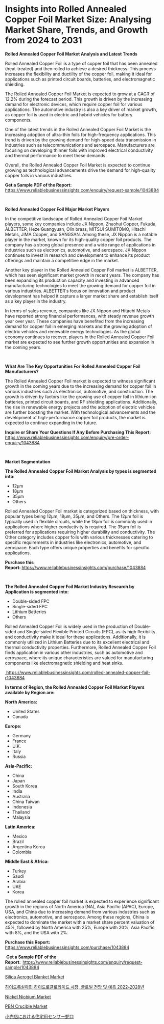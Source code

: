 <p><h1>Insights into Rolled Annealed Copper Foil Market Size: Analysing Market Share, Trends, and Growth from 2024 to 2031</h1></p><p><strong>Rolled Annealed Copper Foil Market Analysis and Latest Trends</strong></p>
<p><p>Rolled Annealed Copper Foil is a type of copper foil that has been annealed (heat-treated) and then rolled to achieve a desired thickness. This process increases the flexibility and ductility of the copper foil, making it ideal for applications such as printed circuit boards, batteries, and electromagnetic shielding.</p><p>The Rolled Annealed Copper Foil Market is expected to grow at a CAGR of 12.2% during the forecast period. This growth is driven by the increasing demand for electronic devices, which require copper foil for various applications. The automotive industry is also a key driver of market growth, as copper foil is used in electric and hybrid vehicles for battery components.</p><p>One of the latest trends in the Rolled Annealed Copper Foil Market is the increasing adoption of ultra-thin foils for high-frequency applications. This trend is driven by the growing demand for high-speed data transmission in industries such as telecommunications and aerospace. Manufacturers are focusing on developing thinner foils with improved electrical conductivity and thermal performance to meet these demands.</p><p>Overall, the Rolled Annealed Copper Foil Market is expected to continue growing as technological advancements drive the demand for high-quality copper foils in various industries.</p></p>
<p><strong>Get a Sample PDF of the Report:&nbsp;</strong> <a href="https://www.reliablebusinessinsights.com/enquiry/request-sample/1043884">https://www.reliablebusinessinsights.com/enquiry/request-sample/1043884</a></p>
<p>&nbsp;</p>
<p><strong>Rolled Annealed Copper Foil Major Market Players</strong></p>
<p><p>In the competitive landscape of Rolled Annealed Copper Foil Market players, some key companies include JX Nippon, Zhaohui Copper, Fukuda, ALBETTER, Heze Guangyuan, Olin brass, MITSUI SUMITOMO, Hitachi Metals, JIMA Copper, and SANGSAN. Among these, JX Nippon is a notable player in the market, known for its high-quality copper foil products. The company has a strong global presence and a wide range of applications in industries such as electronics, automotive, and aerospace. JX Nippon continues to invest in research and development to enhance its product offerings and maintain a competitive edge in the market.</p><p>Another key player in the Rolled Annealed Copper Foil market is ALBETTER, which has seen significant market growth in recent years. The company has been expanding its production capacity and investing in advanced manufacturing technologies to meet the growing demand for copper foil in various industries. ALBETTER's focus on innovation and product development has helped it capture a larger market share and establish itself as a key player in the industry.</p><p>In terms of sales revenue, companies like JX Nippon and Hitachi Metals have reported strong financial performances, with steady revenue growth year over year. These companies have benefited from the increasing demand for copper foil in emerging markets and the growing adoption of electric vehicles and renewable energy technologies. As the global economy continues to recover, players in the Rolled Annealed Copper Foil market are expected to see further growth opportunities and expansion in the coming years.</p></p>
<p>&nbsp;</p>
<p><strong>What Are The Key Opportunities For Rolled Annealed Copper Foil Manufacturers?</strong></p>
<p><p>The Rolled Annealed Copper Foil market is expected to witness significant growth in the coming years due to the increasing demand for copper foil in various industries such as electronics, automotive, and construction. The growth is driven by factors like the growing use of copper foil in lithium-ion batteries, printed circuit boards, and RF shielding applications. Additionally, the rise in renewable energy projects and the adoption of electric vehicles are further boosting the market. With technological advancements and the development of high-performance copper foil products, the market is expected to continue expanding in the future.</p></p>
<p><strong>Inquire or Share Your Questions If Any Before Purchasing This Report:</strong> <a href="https://www.reliablebusinessinsights.com/enquiry/pre-order-enquiry/1043884">https://www.reliablebusinessinsights.com/enquiry/pre-order-enquiry/1043884</a></p>
<p>&nbsp;</p>
<p><strong>Market Segmentation</strong></p>
<p><strong>The Rolled Annealed Copper Foil Market Analysis by types is segmented into:</strong></p>
<p><ul><li>12μm</li><li>18μm</li><li>35μm</li><li>Others</li></ul></p>
<p><p>Rolled Annealed Copper Foil market is categorized based on thickness, with popular types being 12μm, 18μm, 35μm, and Others. The 12μm foil is typically used in flexible circuits, while the 18μm foil is commonly used in applications where higher conductivity is required. The 35μm foil is preferred for applications requiring higher durability and conductivity. The Other category includes copper foils with various thicknesses catering to specific requirements in industries like electronics, automotive, and aerospace. Each type offers unique properties and benefits for specific applications.</p></p>
<p><strong>Purchase this Report:&nbsp;</strong><a href="https://www.reliablebusinessinsights.com/purchase/1043884">https://www.reliablebusinessinsights.com/purchase/1043884</a></p>
<p>&nbsp;</p>
<p><strong>The Rolled Annealed Copper Foil Market Industry Research by Application is segmented into:</strong></p>
<p><ul><li>Double-sided FPC</li><li>Single-sided FPC</li><li>Lithium Batteries</li><li>Others</li></ul></p>
<p><p>Rolled Annealed Copper Foil is widely used in the production of Double-sided and Single-sided Flexible Printed Circuits (FPC), as its high flexibility and conductivity make it ideal for these applications. Additionally, it is commonly utilized in Lithium Batteries due to its excellent electrical and thermal conductivity properties. Furthermore, Rolled Annealed Copper Foil finds application in various other industries, such as automotive and aerospace, where its unique characteristics are valued for manufacturing components like electromagnetic shielding and heat sinks.</p></p>
<p><a href="https://www.reliablebusinessinsights.com/rolled-annealed-copper-foil-r1043884">&nbsp;https://www.reliablebusinessinsights.com/rolled-annealed-copper-foil-r1043884</a></p>
<p><strong>In terms of Region, the Rolled Annealed Copper Foil Market Players available by Region are:</strong></p>
<p>
    <p> <strong> North America: </strong>
        <ul>
            <li>United States</li>
            <li>Canada</li>
        </ul>
        </p> 
    <p> <strong> Europe: </strong>
        <ul>
            <li>Germany</li>
            <li>France</li>
            <li>U.K.</li>
            <li>Italy</li>
            <li>Russia</li>
        </ul>
        </p> 
    <p> <strong> Asia-Pacific: </strong>
        <ul>
            <li>China</li>
            <li>Japan</li>
            <li>South Korea</li>
            <li>India</li>
            <li>Australia</li>
            <li>China Taiwan</li>
            <li>Indonesia</li>
            <li>Thailand</li>
            <li>Malaysia</li>
        </ul>
        </p> 
    <p> <strong> Latin America: </strong>
        <ul>
            <li>Mexico</li>
            <li>Brazil</li>
            <li>Argentina Korea</li>
            <li>Colombia</li>
        </ul>
        </p> 
    <p> <strong> Middle East & Africa: </strong>
        <ul>
            <li>Turkey</li>
            <li>Saudi</li>
            <li>Arabia</li>
            <li>UAE</li>
            <li>Korea</li>
        </ul>
    </p>
    </p>
<p><p>The rolled annealed copper foil market is expected to experience significant growth in the regions of North America (NA), Asia Pacific (APAC), Europe, USA, and China due to increasing demand from various industries such as electronics, automotive, and aerospace. Among these regions, China is expected to dominate the market with a market share percent valuation of 45%, followed by North America with 25%, Europe with 20%, Asia Pacific with 8%, and the USA with 2%.</p></p>
<p><strong>Purchase this Report: </strong><a href="https://www.reliablebusinessinsights.com/purchase/1043884">https://www.reliablebusinessinsights.com/purchase/1043884</a></p>
<p>&nbsp;<strong>Get a Sample PDF of the Report:&nbsp;&nbsp;</strong><a href="https://www.reliablebusinessinsights.com/enquiry/request-sample/1043884">https://www.reliablebusinessinsights.com/enquiry/request-sample/1043884</a></p>
<p><strong></strong></p>
<p><p><a href="https://github.com/ajiariaa/Market-Research-Report-List-1/blob/main/silica-aerogel-blanket-market.md">Silica Aerogel Blanket Market</a></p><p><a href="https://medium.com/@angelitahessel2022/%EC%88%98%EC%82%B0%ED%99%94%EC%95%84%EB%AF%BC-%EC%97%BC%ED%99%94%EB%AC%BC-%EC%8B%9C%EC%9E%A5-%EC%84%B8%EA%B3%84%EC%A0%81%EC%9D%B8-%EC%A0%84%EB%A7%9D-%EB%B0%8F-2022-2028%EB%85%84%EA%B9%8C%EC%A7%80%EC%9D%98-%EC%98%88%EC%B8%A1-%EC%8B%9C%EC%9E%A5-%EC%A0%84%EB%A7%9D-%EC%A0%84%EC%B2%B4-%EC%82%B0%EC%97%85-%EB%B6%84%EC%84%9D-2024%EB%85%84%EB%B6%80%ED%84%B0-2031%EB%85%84%EA%B9%8C%EC%A7%80-479c71d46f4d">하이드록실아민 하이드로클로라이드 시장, 글로벌 전망 및 예측 2022-2028년</a></p><p><a href="https://github.com/sarohimweaach77/Market-Research-Report-List-1/blob/main/nickel-niobium-market.md">Nickel Niobium Market</a></p><p><a href="https://www.linkedin.com/pulse/pbn-cruciblenbspmarket-focuses-market-share-size-projected-forecast-hedie">PBN Crucible Market</a></p><p><a href="https://medium.com/@eugenethompson65/%E5%B0%8F%E5%A3%B2%E5%B8%82%E5%A0%B4%E3%81%AB%E3%81%8A%E3%81%91%E3%82%8B%E4%BD%8F%E5%AE%85%E7%94%A8%E3%82%BB%E3%83%B3%E3%82%B5%E3%83%BC%E6%B0%B4%E6%A0%93%E3%81%AE%E3%82%B7%E3%82%A7%E3%82%A2%E3%81%A8%E6%96%B0%E3%81%97%E3%81%84%E3%83%88%E3%83%AC%E3%83%B3%E3%83%89%E5%88%86%E6%9E%90-%E7%A8%AE%E9%A1%9E-%E3%82%A2%E3%83%97%E3%83%AA%E3%82%B1%E3%83%BC%E3%82%B7%E3%83%A7%E3%83%B3-%E3%82%A8%E3%83%B3%E3%83%89%E3%83%A6%E3%83%BC%E3%82%BA%E3%81%AB%E3%82%88%E3%82%8B2024%E5%B9%B4%E3%81%8B%E3%82%892031%E5%B9%B4%E3%81%BE%E3%81%A7%E3%81%AE%E4%BA%88%E6%B8%AC-f6a4cc39c69c">小売店における住宅用センサー蛇口</a></p></p>